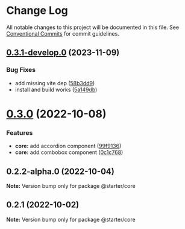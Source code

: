 # Change Log

All notable changes to this project will be documented in this file.
See [Conventional Commits](https://conventionalcommits.org) for commit guidelines.

## [0.3.1-develop.0](https://github.com/ccreusat/starter-monorepo-lerna-vite/compare/@starter/core@0.3.0...@starter/core@0.3.1-develop.0) (2023-11-09)


### Bug Fixes

* add missing vite dep ([58b3dd9](https://github.com/ccreusat/starter-monorepo-lerna-vite/commit/58b3dd9441df99579a1289de8913e1085c2d1dba))
* install and build works ([5a149db](https://github.com/ccreusat/starter-monorepo-lerna-vite/commit/5a149db6b335b45625769a36e873fdd357b8011b))





# [0.3.0](https://github.com/ccreusat/starter-monorepo-lerna-vite/compare/@starter/core@0.2.2-alpha.0...@starter/core@0.3.0) (2022-10-08)


### Features

* **core:** add accordion component ([99f9136](https://github.com/ccreusat/starter-monorepo-lerna-vite/commit/99f9136668a8f43e8b5f30deeb23d881c63fea17))
* **core:** add combobox component ([0c1c768](https://github.com/ccreusat/starter-monorepo-lerna-vite/commit/0c1c768e5c7a6cb17af1b36588b66b281aac918f))





## 0.2.2-alpha.0 (2022-10-04)

**Note:** Version bump only for package @starter/core





## 0.2.1 (2022-10-02)

**Note:** Version bump only for package @starter/core
